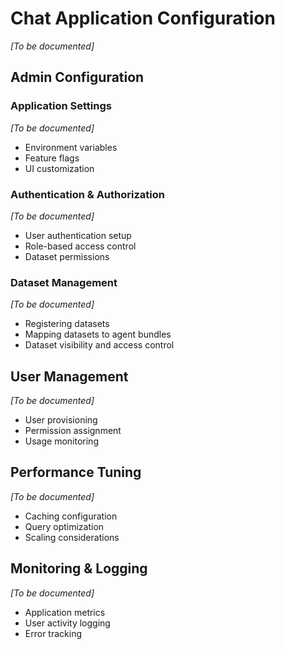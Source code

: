 # Chat Application Configuration

_[To be documented]_

## Admin Configuration

### Application Settings

_[To be documented]_

- Environment variables
- Feature flags
- UI customization

### Authentication & Authorization

_[To be documented]_

- User authentication setup
- Role-based access control
- Dataset permissions

### Dataset Management

_[To be documented]_

- Registering datasets
- Mapping datasets to agent bundles
- Dataset visibility and access control

## User Management

_[To be documented]_

- User provisioning
- Permission assignment
- Usage monitoring

## Performance Tuning

_[To be documented]_

- Caching configuration
- Query optimization
- Scaling considerations

## Monitoring & Logging

_[To be documented]_

- Application metrics
- User activity logging
- Error tracking

